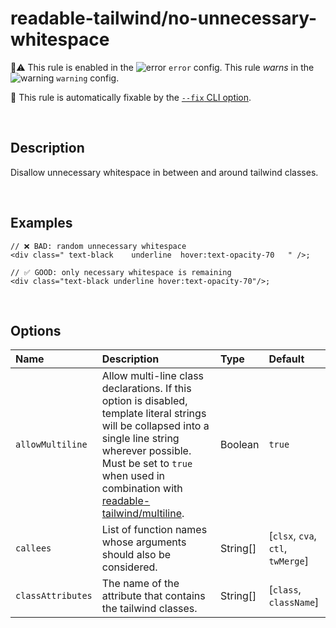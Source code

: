 # readable-tailwind/no-unnecessary-whitespace

💼⚠️ This rule is enabled in the ![error](https://github.com/schoero/eslint-plugin-readable-tailwind/blob/main/assets/checkmark-error.svg) `error` config. This rule _warns_ in the ![warning](https://github.com/schoero/eslint-plugin-readable-tailwind/blob/main/assets/checkmark-warning.svg) `warning` config.

🔧 This rule is automatically fixable by the [`--fix` CLI option](https://eslint.org/docs/latest/user-guide/command-line-interface#--fix).

<!-- end auto-generated rule header -->

<br/>

## Description

Disallow unnecessary whitespace in between and around tailwind classes.

<br/>

## Examples

```tsx
// ❌ BAD: random unnecessary whitespace
<div class=" text-black    underline  hover:text-opacity-70   " />;
```

```tsx
// ✅ GOOD: only necessary whitespace is remaining
<div class="text-black underline hover:text-opacity-70"/>;
```

<br/>

## Options

<!-- begin auto-generated rule options list -->

| Name              | Description                                                                                                                                                                                                                                                 | Type     | Default                           |
| :---------------- | :---------------------------------------------------------------------------------------------------------------------------------------------------------------------------------------------------------------------------------------------------------- | :------- | :-------------------------------- |
| `allowMultiline`  | Allow multi-line class declarations. If this option is disabled, template literal strings will be collapsed into a single line string wherever possible. Must be set to `true` when used in combination with [readable-tailwind/multiline](./multiline.md). | Boolean  | `true`                            |
| `callees`         | List of function names whose arguments should also be considered.                                                                                                                                                                                           | String[] | [`clsx`, `cva`, `ctl`, `twMerge`] |
| `classAttributes` | The name of the attribute that contains the tailwind classes.                                                                                                                                                                                               | String[] | [`class`, `className`]            |

<!-- end auto-generated rule options list -->
